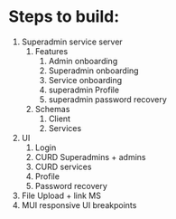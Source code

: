 # Steps to build:

1. Superadmin service server
   1. Features
      1. Admin onboarding
      2. Superadmin onboarding
      3. Service onboarding
      4. superadmin Profile
      5. superadmin password recovery
   2. Schemas
      1. Client
      2. Services
2. UI
   1. Login
   2. CURD Superadmins + admins
   3. CURD services
   4. Profile
   5. Password recovery
3. File Upload + link MS
4. MUI responsive UI breakpoints
